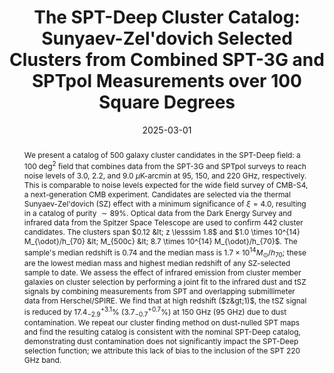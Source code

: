 ---
title: "The SPT-Deep Cluster Catalog: Sunyaev-Zel'dovich Selected Clusters from Combined SPT-3G and SPTpol Measurements over 100 Square Degrees"
collection: "publications"
category: "co_papers"
permalink: /publications/2025arXiv250317271K
link: https://ui.adsabs.harvard.edu/abs/2025arXiv250317271K/abstract
date: 2025-03-01
venue: "arXiv e-prints"
citation: "Coerver, A., Zebrowski, J. A., Takakura, S., et al. (2025), The Astrophysical Journal, 982, 15."
abstract: "We present a catalog of 500 galaxy cluster candidates in the SPT-Deep field: a 100 deg$^2$ field that combines data from the SPT-3G and SPTpol surveys to reach noise levels of 3.0, 2.2, and 9.0 $\\mu$K-arcmin at 95, 150, and 220 GHz, respectively. This is comparable to noise levels expected for the wide field survey of CMB-S4, a next-generation CMB experiment. Candidates are selected via the thermal Sunyaev-Zel'dovich (SZ) effect with a minimum significance of $\\xi = 4.0$, resulting in a catalog of purity $\\sim 89 \\%$. Optical data from the Dark Energy Survey and infrared data from the Spitzer Space Telescope are used to confirm 442 cluster candidates. The clusters span $0.12 &lt; z \\lesssim 1.8$ and $1.0 \\times 10^{14} M_{\\odot}/h_{70} &lt; M_{500c} &lt; 8.7 \\times 10^{14} M_{\\odot}/h_{70}$. The sample's median redshift is 0.74 and the median mass is $1.7 \\times 10^{14} M_{\\odot}/h_{70}$; these are the lowest median mass and highest median redshift of any SZ-selected sample to date. We assess the effect of infrared emission from cluster member galaxies on cluster selection by performing a joint fit to the infrared dust and tSZ signals by combining measurements from SPT and overlapping submillimeter data from Herschel/SPIRE. We find that at high redshift ($z&gt;1)$, the tSZ signal is reduced by $17.4^{+3.1}_{-2.9} \\%$ ($3.7^{+0.7}_{-0.7}\\%$) at 150 GHz (95 GHz) due to dust contamination. We repeat our cluster finding method on dust-nulled SPT maps and find the resulting catalog is consistent with the nominal SPT-Deep catalog, demonstrating dust contamination does not significantly impact the SPT-Deep selection function; we attribute this lack of bias to the inclusion of the SPT 220 GHz band."
---